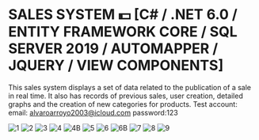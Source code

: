 # SALES SYSTEM 💵 [C# / .NET 6.0 / ENTITY FRAMEWORK CORE / SQL SERVER 2019 / AUTOMAPPER / JQUERY / VIEW COMPONENTS]

This sales system displays a set of data related to the publication of a sale in real time. It also has records of previous sales, user creation, detailed graphs and the creation of new categories for products.
Test account:
email: alvaroarroyo2003@icloud.com
password:123



![1](https://github.com/alvaroxavierarroyo/SistemaVenta---.NET-6.0/assets/119838743/a1fd7a8d-6008-44ea-aff3-2e4affad53cf)
![2](https://github.com/alvaroxavierarroyo/SistemaVenta---.NET-6.0/assets/119838743/cf430b27-bda2-4ef6-9a13-89247813cd8e)
![3](https://github.com/alvaroxavierarroyo/SistemaVenta---.NET-6.0/assets/119838743/df5a614c-5089-412f-84fe-5f64b9fcd9d7)
![4](https://github.com/alvaroxavierarroyo/SistemaVenta---.NET-6.0/assets/119838743/cf34d76c-9901-4bc2-ad82-a86c5c4d6283)
![4B](https://github.com/alvaroxavierarroyo/SistemaVenta---.NET-6.0/assets/119838743/171f275b-75ad-42e2-986f-ba3aaa692ed4)
![5](https://github.com/alvaroxavierarroyo/SistemaVenta---.NET-6.0/assets/119838743/3d1c4ca9-3635-4dae-aa87-dba2e65239b0)
![6](https://github.com/alvaroxavierarroyo/SistemaVenta---.NET-6.0/assets/119838743/61f99302-3afd-48d0-bf53-b9a789e9c320)
![6B](https://github.com/alvaroxavierarroyo/SistemaVenta---.NET-6.0/assets/119838743/cc8949ec-6284-41fd-874f-08ca6716a9da)
![7](https://github.com/alvaroxavierarroyo/SistemaVenta---.NET-6.0/assets/119838743/27ec243c-5f99-4c6f-98ce-7f5a416a2646)
![8](https://github.com/alvaroxavierarroyo/SistemaVenta---.NET-6.0/assets/119838743/ec762d95-c4b0-4542-a773-c0386fcfbb08)
![9](https://github.com/alvaroxavierarroyo/SistemaVenta---.NET-6.0/assets/119838743/94de57a3-2482-4c28-842f-3fee498424d0)
